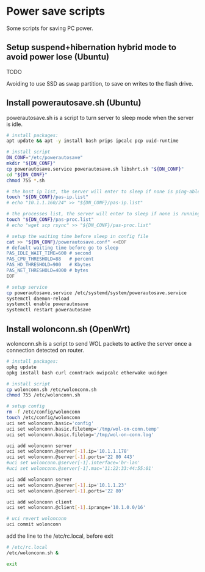 # Power save scripts

Some scripts for saving PC power.

## Setup suspend+hibernation hybrid mode to avoid power lose (Ubuntu)

TODO

Avoiding to use SSD as swap partition, to save on writes to the flash drive.


## Install powerautosave.sh (Ubuntu)

powerautosave.sh is a script to turn server to sleep mode when the server is idle.

```bash
# install packages:
apt update && apt -y install bash prips ipcalc pcp uuid-runtime

# install script
DN_CONF="/etc/powerautosave"
mkdir "${DN_CONF}"
cp powerautosave.service powerautosave.sh libshrt.sh "${DN_CONF}"
cd "${DN_CONF}"
chmod 755 *.sh

# the host ip list, the server will enter to sleep if none is ping-able.
touch "${DN_CONF}/pas-ip.list"
# echo "10.1.1.160/24" >> "${DN_CONF}/pas-ip.list"

# the processes list, the server will enter to sleep if none is running.
touch "${DN_CONF}/pas-proc.list"
# echo "wget scp rsync" >> "${DN_CONF}/pas-proc.list"

# setup the waiting time before sleep in config file
cat >> "${DN_CONF}/powerautosave.conf" <<EOF
# default waiting time before go to sleep
PAS_IDLE_WAIT_TIME=600 # second
PAS_CPU_THRESHOLD=88   # percent
PAS_HD_THRESHOLD=900   # Kbytes
PAS_NET_THRESHOLD=4000 # bytes
EOF

# setup service
cp powerautosave.service /etc/systemd/system/powerautosave.service
systemctl daemon-reload
systemctl enable powerautosave
systemctl restart powerautosave
```

## Install wolonconn.sh (OpenWrt)

wolonconn.sh is a script to send WOL packets to active the server once a connection detected on router.

```bash
# install packages:
opkg update
opkg install bash curl conntrack owipcalc etherwake uuidgen

# install script
cp wolonconn.sh /etc/wolonconn.sh
chmod 755 /etc/wolonconn.sh

# setup config
rm -f /etc/config/wolonconn
touch /etc/config/wolonconn
uci set wolonconn.basic='config'
uci set wolonconn.basic.filetemp='/tmp/wol-on-conn.temp'
uci set wolonconn.basic.filelog='/tmp/wol-on-conn.log'

uci add wolonconn server
uci set wolonconn.@server[-1].ip='10.1.1.178'
uci set wolonconn.@server[-1].ports='22 80 443'
#uci set wolonconn.@server[-1].interface='br-lan'
#uci set wolonconn.@server[-1].mac='11:22:33:44:55:01'

uci add wolonconn server
uci set wolonconn.@server[-1].ip='10.1.1.23'
uci set wolonconn.@server[-1].ports='22 80'

uci add wolonconn client
uci set wolonconn.@client[-1].iprange='10.1.0.0/16'

# uci revert wolonconn
uci commit wolonconn
```

add the line to the /etc/rc.local, before exit

```bash
# /etc/rc.local
/etc/wolonconn.sh &

exit
```
